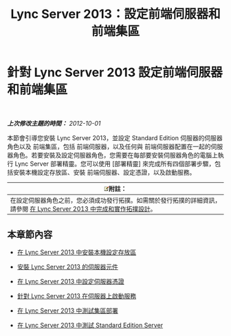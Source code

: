 ﻿---
title: Lync Server 2013：設定前端伺服器和前端集區
TOCTitle: 設定前端伺服器和前端集區
ms:assetid: c88526f9-69e2-47dd-b3d7-056139d74fb2
ms:mtpsurl: https://technet.microsoft.com/zh-tw/library/Gg398827(v=OCS.15)
ms:contentKeyID: 49292283
ms.date: 08/24/2015
mtps_version: v=OCS.15
ms.translationtype: HT
---

# 針對 Lync Server 2013 設定前端伺服器和前端集區

 

_**上次修改主題的時間：** 2012-10-01_

本節會引導您安裝 Lync Server 2013，並設定 Standard Edition 伺服器的伺服器角色以及 前端集區，包括 前端伺服器，以及任何與 前端伺服器配置在一起的伺服器角色。若要安裝及設定伺服器角色，您需要在每部要安裝伺服器角色的電腦上執行 Lync Server 部署精靈。您可以使用 \[部署精靈\] 來完成所有四個部署步驟，包括安裝本機設定存放區、安裝 前端伺服器、設定憑證，以及啟動服務。

<table>
<thead>
<tr class="header">
<th><img src="images/Gg398811.note(OCS.15).gif" title="note" alt="note" />附註：</th>
</tr>
</thead>
<tbody>
<tr class="odd">
<td>在設定伺服器角色之前，您必須成功發行拓撲。如需關於發行拓撲的詳細資訊，請參閱 <a href="lync-server-2013-finalizing-and-implementing-the-topology-design.md">在 Lync Server 2013 中完成和實作拓撲設計</a>。</td>
</tr>
</tbody>
</table>


## 本章節內容

  - [在 Lync Server 2013 中安裝本機設定存放區](lync-server-2013-install-the-local-configuration-store.md)

  - [安裝 Lync Server 2013 的伺服器元件](lync-server-2013-install-lync-server-server-components.md)

  - [在 Lync Server 2013 中設定伺服器憑證](lync-server-2013-configure-certificates-for-servers.md)

  - [針對 Lync Server 2013 在伺服器上啟動服務](lync-server-2013-start-services-on-servers.md)

  - [在 Lync Server 2013 中測試集區部署](lync-server-2013-test-the-pool-deployment.md)

  - [在 Lync Server 2013 中測試 Standard Edition Server](lync-server-2013-test-the-standard-edition-server.md)

